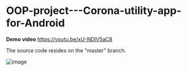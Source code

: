 # OOP-project---Corona-utility-app-for-Android
**Demo video**
https://youtu.be/xU-NDlV5aC8

The source code resides on the "master" branch.

![image](https://user-images.githubusercontent.com/37696410/204029352-e9e9e0e0-07a2-45ce-8a6a-d0083a6abddb.png)
